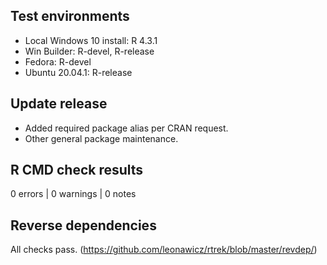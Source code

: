 ## Test environments

* Local Windows 10 install: R 4.3.1
* Win Builder: R-devel, R-release
* Fedora: R-devel
* Ubuntu 20.04.1: R-release

## Update release

* Added required package alias per CRAN request.
* Other general package maintenance.

## R CMD check results

0 errors | 0 warnings | 0 notes

## Reverse dependencies

All checks pass. (https://github.com/leonawicz/rtrek/blob/master/revdep/)
